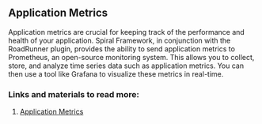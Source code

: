 ## Application Metrics

Application metrics are crucial for keeping track of the performance and health of your application. Spiral Framework, in conjunction with the RoadRunner plugin, provides the ability to send application metrics to Prometheus, an open-source monitoring system. This allows you to collect, store, and analyze time series data such as application metrics. You can then use a tool like Grafana to visualize these metrics in real-time.

### Links and materials to read more:
1. [Application Metrics](https://spiral.dev/docs/advanced-prometheus-metrics/current/en)
